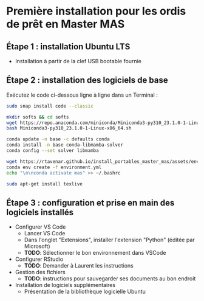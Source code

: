# Première installation pour les ordis de prêt en Master MAS

## Étape 1 : installation Ubuntu LTS

* Installation à partir de la clef USB bootable fournie

## Étape 2 : installation des logiciels de base



Exécutez le code ci-dessous ligne à ligne dans un Terminal :

```bash
sudo snap install code --classic

mkdir softs && cd softs
wget https://repo.anaconda.com/miniconda/Miniconda3-py310_23.1.0-1-Linux-x86_64.sh
bash Miniconda3-py310_23.1.0-1-Linux-x86_64.sh

conda update -n base -c defaults conda
conda install -n base conda-libmamba-solver
conda config --set solver libmamba

wget https://rtavenar.github.io/install_portables_master_mas/assets/environment.yml
conda env create -f environment.yml
echo "\n\nconda activate mas" >> ~/.bashrc

sudo apt-get install texlive
```

## Étape 3 : configuration et prise en main des logiciels installés

* Configurer VS Code
    * Lancer VS Code
    * Dans l'onglet "Extensions", installer l'extension "Python" (éditée par Microsoft)
    * **TODO**: Sélectionner le bon environnement dans VSCode
* Configurer RStudio
    * **TODO**: Demander à Laurent les instructions
* Gestion des fichiers
    * **TODO**: instructions pour sauvegarder ses documents au bon endroit
* Installation de logiciels supplémentaires
    * Présentation de la bibliothèque logicielle Ubuntu
